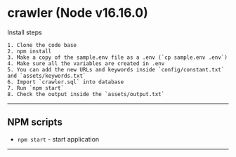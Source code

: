 # crawler (Node v16.16.0)

Install steps
    
    1. Clone the code base
    2. npm install
    3. Make a copy of the sample.env file as a .env (`cp sample.env .env`)
    4. Make sure all the variables are created in .env
    5. You can add the new URLs and keywords inside `config/constant.txt` and `assets/keywords.txt`
    6. Import `crawler.sql` into database
    7. Run `npm start` 
    8. Check the output inside the `assets/output.txt`

----------  

## NPM scripts

- `npm start` - start application

----------
